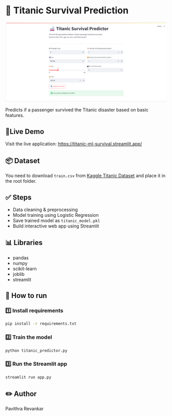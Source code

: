 # 🚢 Titanic Survival Prediction

![App Screenshot](screenshot.png)

Predicts if a passenger survived the Titanic disaster based on basic features.

## 🚀Live Demo
Visit the live application: https://titanic-ml-survival.streamlit.app/

## 📦 Dataset
You need to download `train.csv` from [Kaggle Titanic Dataset](https://www.kaggle.com/c/titanic/data) and place it in the root folder.

## ✅ Steps
- Data cleaning & preprocessing
- Model training using Logistic Regression
- Save trained model as `titanic_model.pkl`
- Build interactive web app using Streamlit

## 📊 Libraries
- pandas
- numpy
- scikit-learn
- joblib
- streamlit

## 🚀 How to run

### 1️⃣ Install requirements
```bash
pip install -r requirements.txt
```

### 2️⃣ Train the model
```bash
python titanic_predictor.py
```

### 3️⃣ Run the Streamlit app
```bash
streamlit run app.py
```

## ✏️ Author
Pavithra Revankar